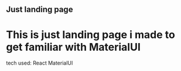 
## Just landing page

# This is just landing page i made to get familiar with MaterialUI

tech used:
React
MaterialUI


